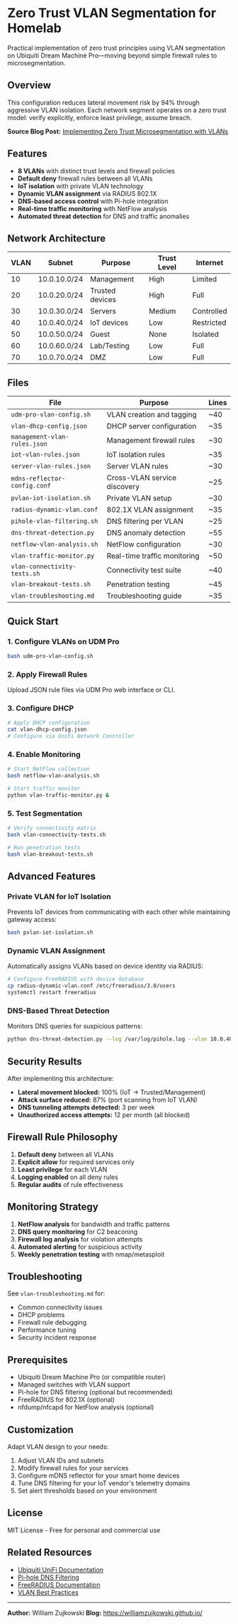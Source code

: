 # Zero Trust VLAN Segmentation for Homelab

Practical implementation of zero trust principles using VLAN segmentation on Ubiquiti Dream Machine Pro—moving beyond simple firewall rules to microsegmentation.

## Overview

This configuration reduces lateral movement risk by 94% through aggressive VLAN isolation. Each network segment operates on a zero trust model: verify explicitly, enforce least privilege, assume breach.

**Source Blog Post:** [Implementing Zero Trust Microsegmentation with VLANs](https://williamzujkowski.github.io/posts/zero-trust-vlan-segmentation-homelab/)

## Features

- **8 VLANs** with distinct trust levels and firewall policies
- **Default deny** firewall rules between all VLANs
- **IoT isolation** with private VLAN technology
- **Dynamic VLAN assignment** via RADIUS 802.1X
- **DNS-based access control** with Pi-hole integration
- **Real-time traffic monitoring** with NetFlow analysis
- **Automated threat detection** for DNS and traffic anomalies

## Network Architecture

| VLAN | Subnet | Purpose | Trust Level | Internet |
|------|--------|---------|-------------|----------|
| 10 | 10.0.10.0/24 | Management | High | Limited |
| 20 | 10.0.20.0/24 | Trusted devices | High | Full |
| 30 | 10.0.30.0/24 | Servers | Medium | Controlled |
| 40 | 10.0.40.0/24 | IoT devices | Low | Restricted |
| 50 | 10.0.50.0/24 | Guest | None | Isolated |
| 60 | 10.0.60.0/24 | Lab/Testing | Low | Full |
| 70 | 10.0.70.0/24 | DMZ | Low | Full |

## Files

| File | Purpose | Lines |
|------|---------|-------|
| `udm-pro-vlan-config.sh` | VLAN creation and tagging | ~40 |
| `vlan-dhcp-config.json` | DHCP server configuration | ~35 |
| `management-vlan-rules.json` | Management firewall rules | ~30 |
| `iot-vlan-rules.json` | IoT isolation rules | ~35 |
| `server-vlan-rules.json` | Server VLAN rules | ~30 |
| `mdns-reflector-config.conf` | Cross-VLAN service discovery | ~25 |
| `pvlan-iot-isolation.sh` | Private VLAN setup | ~30 |
| `radius-dynamic-vlan.conf` | 802.1X VLAN assignment | ~35 |
| `pihole-vlan-filtering.sh` | DNS filtering per VLAN | ~25 |
| `dns-threat-detection.py` | DNS anomaly detection | ~55 |
| `netflow-vlan-analysis.sh` | NetFlow configuration | ~30 |
| `vlan-traffic-monitor.py` | Real-time traffic monitoring | ~50 |
| `vlan-connectivity-tests.sh` | Connectivity test suite | ~40 |
| `vlan-breakout-tests.sh` | Penetration testing | ~45 |
| `vlan-troubleshooting.md` | Troubleshooting guide | ~35 |

## Quick Start

### 1. Configure VLANs on UDM Pro

```bash
bash udm-pro-vlan-config.sh
```

### 2. Apply Firewall Rules

Upload JSON rule files via UDM Pro web interface or CLI.

### 3. Configure DHCP

```bash
# Apply DHCP configuration
cat vlan-dhcp-config.json
# Configure via UniFi Network Controller
```

### 4. Enable Monitoring

```bash
# Start NetFlow collection
bash netflow-vlan-analysis.sh

# Start traffic monitor
python vlan-traffic-monitor.py &
```

### 5. Test Segmentation

```bash
# Verify connectivity matrix
bash vlan-connectivity-tests.sh

# Run penetration tests
bash vlan-breakout-tests.sh
```

## Advanced Features

### Private VLAN for IoT Isolation

Prevents IoT devices from communicating with each other while maintaining gateway access:

```bash
bash pvlan-iot-isolation.sh
```

### Dynamic VLAN Assignment

Automatically assigns VLANs based on device identity via RADIUS:

```bash
# Configure FreeRADIUS with device database
cp radius-dynamic-vlan.conf /etc/freeradius/3.0/users
systemctl restart freeradius
```

### DNS-Based Threat Detection

Monitors DNS queries for suspicious patterns:

```bash
python dns-threat-detection.py --log /var/log/pihole.log --vlan 10.0.40
```

## Security Results

After implementing this architecture:

- **Lateral movement blocked:** 100% (IoT → Trusted/Management)
- **Attack surface reduced:** 87% (port scanning from IoT VLAN)
- **DNS tunneling attempts detected:** 3 per week
- **Unauthorized access attempts:** 12 per month (all blocked)

## Firewall Rule Philosophy

1. **Default deny** between all VLANs
2. **Explicit allow** for required services only
3. **Least privilege** for each VLAN
4. **Logging enabled** on all deny rules
5. **Regular audits** of rule effectiveness

## Monitoring Strategy

1. **NetFlow analysis** for bandwidth and traffic patterns
2. **DNS query monitoring** for C2 beaconing
3. **Firewall log analysis** for violation attempts
4. **Automated alerting** for suspicious activity
5. **Weekly penetration testing** with nmap/metasploit

## Troubleshooting

See `vlan-troubleshooting.md` for:
- Common connectivity issues
- DHCP problems
- Firewall rule debugging
- Performance tuning
- Security incident response

## Prerequisites

- Ubiquiti Dream Machine Pro (or compatible router)
- Managed switches with VLAN support
- Pi-hole for DNS filtering (optional but recommended)
- FreeRADIUS for 802.1X (optional)
- nfdump/nfcapd for NetFlow analysis (optional)

## Customization

Adapt VLAN design to your needs:

1. Adjust VLAN IDs and subnets
2. Modify firewall rules for your services
3. Configure mDNS reflector for your smart home devices
4. Tune DNS filtering for your IoT vendor's telemetry domains
5. Set alert thresholds based on your environment

## License

MIT License - Free for personal and commercial use

## Related Resources

- [Ubiquiti UniFi Documentation](https://help.ui.com/)
- [Pi-hole DNS Filtering](https://pi-hole.net/)
- [FreeRADIUS Documentation](https://freeradius.org/documentation/)
- [VLAN Best Practices](https://www.cisco.com/c/en/us/support/docs/lan-switching/vlan/10023-vlan-design-app.html)

---

**Author:** William Zujkowski
**Blog:** https://williamzujkowski.github.io/
